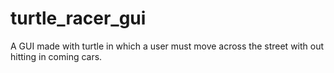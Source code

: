 # turtle_racer_gui
A GUI made with turtle in which a user must move across the street with out hitting in coming cars. 
